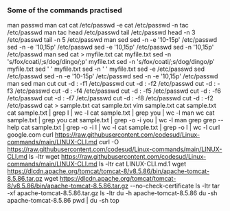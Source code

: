 ### Some of the commands practised
man passwd
man cat
cat /etc/passwd -e
cat /etc/passwd -n
tac /etc/passwd 
man tac
head /etc/passwd
tail /etc/passwd
head -n 3 /etc/passwd
tail -n 5 /etc/passwd
man sed
sed -n -e '10-15p' /etc/passwd
sed -n -e '10,15p' /etc/passwd
sed -e '10,15p' /etc/passwd
sed -n '10,15p' /etc/passwd
man sed
cat > myfile.txt
cat myfile.txt
sed -n 's/fox/coati/;s/dog/dingo/;p' myfile.txt
sed -n 's/fox/coati/;s/dog/dingo/p' myfile.txt
sed ' ' myfile.txt
sed -n ' ' myfile.txt
sed -e /etc/passwd
sed /etc/passwd
sed -n -e '10-15p' /etc/passwd
sed -n -e '10,15p' /etc/passwd
man sed
man cut
cut -d : -f1 /etc/passwd
cut -d : -f2 /etc/passwd
cut -d : -f3 /etc/passwd
cut -d : -f4 /etc/passwd
cut -d : -f5 /etc/passwd
cut -d : -f6 /etc/passwd
cut -d : -f7 /etc/passwd
cut -d : -f8 /etc/passwd
cut -d : -f2 /etc/passwd
cat > sample.txt
cat sample.txt
vim sample.txt
cat sample.txt
cat sample.txt | grep I | wc -l
cat sample.txt | grep you | wc -l
man wc
cat sample.txt | grep you
cat sample.txt | grep -o -i you | wc -l
man grep
grep --help
cat sample.txt | grep -o -i I | wc -l
cat sample.txt | grep -o I | wc -l
curl google.com
curl https://raw.githubusercontent.com/codesud/Linux-commands/main/LINUX-CLI.md
curl -O https://raw.githubusercontent.com/codesud/Linux-commands/main/LINUX-CLI.md
ls -ltr
wget https://raw.githubusercontent.com/codesud/Linux-commands/main/LINUX-CLI.md
ls -ltr
cat LINUX-CLI.md.1 
wget https://dlcdn.apache.org/tomcat/tomcat-8/v8.5.86/bin/apache-tomcat-8.5.86.tar.gz
wget https://dlcdn.apache.org/tomcat/tomcat-8/v8.5.86/bin/apache-tomcat-8.5.86.tar.gz --no-check-certificate
ls -ltr
tar -xf apache-tomcat-8.5.86.tar.gz 
ls -ltr
du -h apache-tomcat-8.5.86
du -sh apache-tomcat-8.5.86
pwd | du -sh
top
